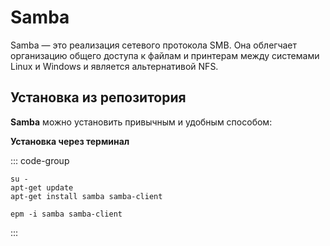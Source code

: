 # Samba

Samba — это реализация сетевого протокола SMB. Она облегчает организацию общего доступа к файлам и принтерам между системами Linux и Windows и является альтернативой NFS. 
## Установка из репозитория 

**Samba** можно установить привычным и удобным способом:

**Установка через терминал**

::: code-group

```shell[apt-get]
su -
apt-get update
apt-get install samba samba-client
```
```shell[epm]
epm -i samba samba-client
```
:::
